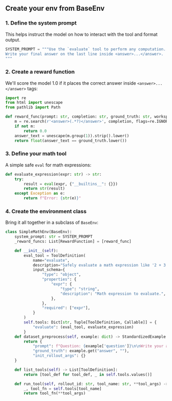 ## Create your env from BaseEnv

### 1. **Define the system prompt**

This helps instruct the model on how to interact with the tool and format output.

```python
SYSTEM_PROMPT = """Use the `evaluate` tool to perform any computation.
Write your final answer on the last line inside <answer>...</answer>.
"""
```

### 2. **Create a reward function**

We'll score the model 1.0 if it places the correct answer inside `<answer>...</answer>` tags:

```python
import re
from html import unescape
from pathlib import Path

def reward_func(prompt: str, completion: str, ground_truth: str, workspace: Path, **kwargs) -> float:
    m = re.search(r'<answer>(.*?)</answer>', completion, flags=re.IGNORECASE | re.DOTALL)
    if not m:
        return 0.0
    answer_text = unescape(m.group(1)).strip().lower()
    return float(answer_text == ground_truth.lower())
```

### 3. **Define your math tool**

A simple safe `eval` for math expressions:

```python
def evaluate_expression(expr: str) -> str:
    try:
        result = eval(expr, {"__builtins__": {}})
        return str(result)
    except Exception as e:
        return f"Error: {str(e)}"
```

### 4. **Create the environment class**

Bring it all together in a subclass of `BaseEnv`:

```python
class SimpleMathEnv(BaseEnv):
    system_prompt: str = SYSTEM_PROMPT
    _reward_funcs: List[RewardFunction] = [reward_func]

    def __init__(self):
        eval_tool = ToolDefinition(
            name="evaluate",
            description="Safely evaluate a math expression like '2 + 3 * 4'.",
            input_schema={
                "type": "object",
                "properties": {
                    "expr": {
                        "type": "string",
                        "description": "Math expression to evaluate.",
                    },
                },
                "required": ["expr"],
            }
        )
        self.tools: Dict[str, Tuple[ToolDefinition, Callable]] = {
            "evaluate": (eval_tool, evaluate_expression)
        }
    def dataset_preprocess(self, example: dict) -> StandardizedExample:
        return {
            "prompt": f"Question: {example['question']}\n\nWrite your answer below.",
            "ground_truth": example.get("answer", ""),
            "init_rollout_args": {}
    }

    def list_tools(self) -> List[ToolDefinition]:
        return [tool_def for tool_def, _ in self.tools.values()]

    def run_tool(self, rollout_id: str, tool_name: str, **tool_args) -> Any:
        _, tool_fn = self.tools[tool_name]
        return tool_fn(**tool_args)
```

